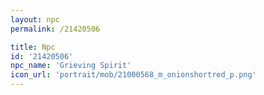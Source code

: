 ```yaml
---
layout: npc
permalink: /21420506

title: Npc
id: '21420506'
npc_name: 'Grieving Spirit'
icon_url: 'portrait/mob/21000568_m_onionshortred_p.png'
---
```

